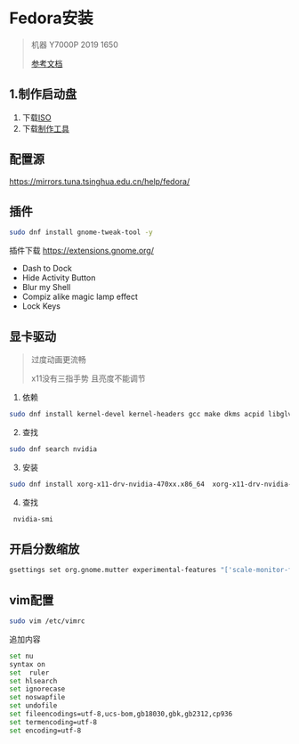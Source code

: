 # Fedora安装

>  机器 Y7000P 2019 1650
>
> [参考文档](https://docs.fedoraproject.org/zh_Hans/fedora/f32/install-guide/install/Preparing_for_Installation/)

## 1.制作启动盘

1. 下载[ISO](https://getfedora.org/en/workstation/download/)
2. 下载[制作工具](https://developers.redhat.com/blog/2016/04/26/fedora-media-writer-the-fastest-way-to-create-live-usb-boot-media)

## 配置源

https://mirrors.tuna.tsinghua.edu.cn/help/fedora/



## 插件

```sh
sudo dnf install gnome-tweak-tool -y
```

插件下载 https://extensions.gnome.org/

- Dash to Dock
- Hide Activity Button
- Blur my Shell 
- Compiz alike magic lamp effect
- Lock Keys
## 显卡驱动

> 过度动画更流畅
>
> x11没有三指手势 且亮度不能调节

1. 依赖

```sh
sudo dnf install kernel-devel kernel-headers gcc make dkms acpid libglvnd-glx libglvnd-opengl libglvnd-devel pkgconfig
```
2. 查找
```sh
sudo dnf search nvidia
```
3. 安装
```sh
sudo dnf install xorg-x11-drv-nvidia-470xx.x86_64  xorg-x11-drv-nvidia-470xx-cuda -y
```
4. 查找
```sh
 nvidia-smi
```
## 开启分数缩放
```sh
gsettings set org.gnome.mutter experimental-features "['scale-monitor-framebuffer']"
```

## vim配置
```sh
sudo vim /etc/vimrc
```
追加内容
```sh
set nu
syntax on
set  ruler
set hlsearch
set ignorecase
set noswapfile
set undofile
set fileencodings=utf-8,ucs-bom,gb18030,gbk,gb2312,cp936
set termencoding=utf-8
set encoding=utf-8
```
